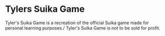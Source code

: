 # Tylers Suika Game
 Tyler's Suika Game is a recreation of the official Suika game made for personal learning purposes./
 Tyler's Suika Game is not to be sold for profit.
